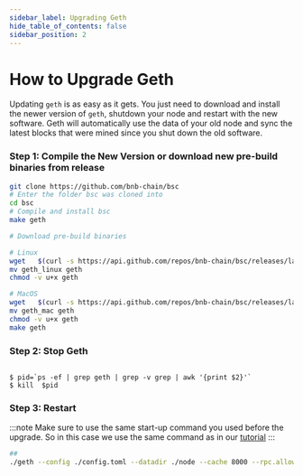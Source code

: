 ```yaml
---
sidebar_label: Upgrading Geth
hide_table_of_contents: false
sidebar_position: 2
---
```


# How to Upgrade Geth

Updating `geth` is as easy as it gets. You just need to download and install the newer version of `geth`, shutdown your node and restart with the new software. Geth will automatically use the data of your old node and sync the latest blocks that were mined since you shut down the old software.

### Step 1: Compile the New Version or download new pre-build binaries from release

```bash
git clone https://github.com/bnb-chain/bsc
# Enter the folder bsc was cloned into
cd bsc
# Compile and install bsc
make geth
```

```bash
# Download pre-build binaries

# Linux
wget   $(curl -s https://api.github.com/repos/bnb-chain/bsc/releases/latest |grep browser_ |grep geth_linux |cut -d\" -f4)
mv geth_linux geth
chmod -v u+x geth

# MacOS
wget   $(curl -s https://api.github.com/repos/bnb-chain/bsc/releases/latest |grep browser_ |grep geth_mac |cut -d\" -f4)
mv geth_mac geth
chmod -v u+x geth
make geth
```


### Step 2: Stop Geth

```

$ pid=`ps -ef | grep geth | grep -v grep | awk '{print $2}'`
$ kill  $pid

```


### Step 3: Restart
:::note
Make sure to use the same start-up command you used before the upgrade. So in this case we use the same command as in our [tutorial](fullnode.md) 
:::

```bash
##
./geth --config ./config.toml --datadir ./node --cache 8000 --rpc.allow-unprotected-txs --history.transactions 0
```
